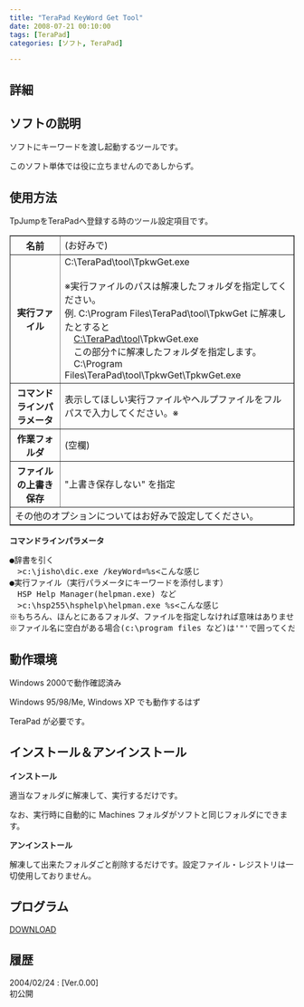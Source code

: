 ```yaml
---
title: "TeraPad KeyWord Get Tool"
date: 2008-07-21 00:10:00
tags: [TeraPad]
categories: [ソフト, TeraPad]

---
```


## 詳細

## ソフトの説明

ソフトにキーワードを渡し起動するツールです。
	  
このソフト単体では役に立ちませんのであしからず。 

## 使用方法

TpJumpをTeraPadへ登録する時のツール設定項目です。 

<table border="1" summary="設定項目"><tr>
<th>
名前
</th>
<td>
(お好みで)
</td>
</tr>
<tr>
<th>
実行ファイル
</th>
<td>
C:\TeraPad\tool\TpkwGet.exe<br /><br /> ※実行ファイルのパスは解凍したフォルダを指定してください。<br /> 例. C:\Program Files\TeraPad\tool\TpkwGet に解凍したとすると<br /> 　<span style="text-decoration: underline">C:\TeraPad\tool</span>\TpkwGet.exe<br /> 　この部分↑に解凍したフォルダを指定します。<br /> 　C:\Program Files\TeraPad\tool\TpkwGet\TpkwGet.exe<br />
</td>
</tr>
<tr>
<th>
コマンドラインパラメータ
</th>
<td>
表示してほしい実行ファイルやヘルプファイルをフルパスで入力してください。※
</td>
</tr>
<tr>
<th>
作業フォルダ
</th>
<td>
(空欄)
</td>
</tr>
<tr>
<th>
ファイルの上書き保存
</th>
<td>
"上書き保存しない" を指定
</td>
</tr>
<tr>
<td colspan="2">
その他のオプションについてはお好みで設定してください。
</td>
</tr>
</table>

**コマンドラインパラメータ** 

<pre>●辞書を引く
　&gt;c:\jisho\dic.exe /keyWord=%s&lt;こんな感じ
●実行ファイル（実行パラメータにキーワードを添付します）
　HSP Help Manager(helpman.exe) など
　&gt;c:\hsp255\hsphelp\helpman.exe %s&lt;こんな感じ
※もちろん、ほんとにあるフォルダ、ファイルを指定しなければ意味はありません。
※ファイル名に空白がある場合(c:\program files など)は'"'で囲ってください。
</pre>

## 動作環境

Windows 2000で動作確認済み
	  
Windows 95/98/Me, Windows XP でも動作するはず
	  
TeraPad が必要です。 

## インストール＆アンインストール

**インストール**
	  
適当なフォルダに解凍して、実行するだけです。
	  
なお、実行時に自動的に Machines フォルダがソフトと同じフォルダにできます。 

**アンインストール**
	  
解凍して出来たフォルダごと削除するだけです。設定ファイル・レジストリは一切使用しておりません。 

## プログラム

[DOWNLOAD][1]
  


 [1]: /soft/tptool/tpkwg000.lzh "tpkwg000.lzh"

## 履歴

2004/02/24
: [Ver.0.00]<br />初公開
